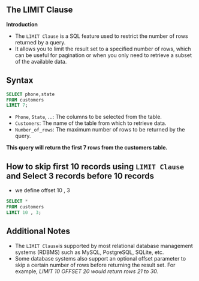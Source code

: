 ## The LIMIT Clause 

**Introduction**

- The `LIMIT Clause` is a SQL feature used to restrict the number of rows returned by a query.
- It allows you to limit the result set to a specified number of rows, which can be useful for pagination or when you only need to 
  retrieve a subset of the available data.

## Syntax
 ```sql
 SELECT phone,state
 FROM customers 
 LIMIT 7;
 ```
- `Phone`, `State`, ...: The columns to be selected from the table.
- `Customers`: The name of the table from which to retrieve data.
- `Number_of_rows`: The maximum number of rows to be returned by the query.

**This query will return the first 7 rows from the customers table.**
  
## How to skip first 10 records using `LIMIT Clause` and Select 3 records before 10 records

 - we define offset 10 , 3
 
 ```sql
 SELECT *  
 FROM customers
 LIMIT 10 , 3;
 ```
## Additional Notes
- The `LIMIT Clause`is supported by most relational database management systems (RDBMS) such as MySQL, PostgreSQL, SQLite, etc.
- Some database systems also support an optional offset parameter to skip a certain number of rows before returning the result set. For 
  example, *LIMIT 10 OFFSET 20 would return rows 21 to 30.*


